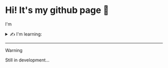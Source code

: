 # Hi! It's my github page 📝

I'm 

<details>
<summary>✍ I'm learning:</summary>

| Rank | Languages |
|-----:|-----------|
|     1| C#        |
|     2| Python    |
|     3| PostgreSQL|

</details>

---
> [!WARNING]
> Still in development...
